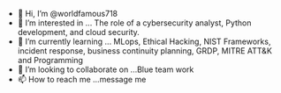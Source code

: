 - 👋 Hi, I’m @worldfamous718
- 👀 I’m interested in ... The role of a cybersecurity analyst, Python development, and cloud security.
- 🌱 I’m currently learning ... MLops, Ethical Hacking, NIST Frameworks, incident response, business continuity planning, GRDP, MITRE ATT&K and Programming 
- 💞️ I’m looking to collaborate on ...Blue team work
- 📫 How to reach me ...message me

<!---
worldfamous718/worldfamous718 is a ✨ special ✨ repository because its `README.md` (this file) appears on your GitHub profile.
You can click the Preview link to take a look at your changes.
--->
